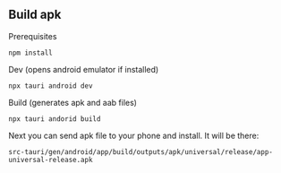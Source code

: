 ## Build apk

Prerequisites
```
npm install
```

Dev (opens android emulator if installed)
```
npx tauri android dev
```

Build (generates apk and aab files)
```
npx tauri andorid build
```
Next you can send apk file to your phone and install.
It will be there:
```
src-tauri/gen/android/app/build/outputs/apk/universal/release/app-universal-release.apk
```
